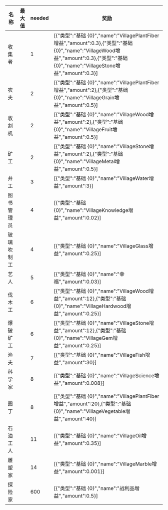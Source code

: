 | 名称  | 最大值 | needed | 奖励  |
| --- | --- | ------ | --- |
| 收集者 |  | 1 | [{"类型":"基础 {0}","name":"VillagePlantFiber增益","amount":0.3},{"类型":"基础 {0}","name":"VillageWood增益","amount":0.3},{"类型":"基础 {0}","name":"VillageStone增益","amount":0.3}] |
| 农夫 |  | 2 | [{"类型":"基础 {0}","name":"VillagePlantFiber增益","amount":2},{"类型":"基础 {0}","name":"VillageGrain增益","amount":0.5}] |
| 收割机 |  | 2 | [{"类型":"基础 {0}","name":"VillageWood增益","amount":2},{"类型":"基础 {0}","name":"VillageFruit增益","amount":0.5}] |
| 矿工 |  | 2 | [{"类型":"基础 {0}","name":"VillageStone增益","amount":2},{"类型":"基础 {0}","name":"VillageMetal增益","amount":0.5}] |
| 井工 |  | 3 | [{"类型":"基础 {0}","name":"VillageWater增益","amount":3}] |
| 图书管理员 |  | 4 | [{"类型":"基础 {0}","name":"VillageKnowledge增益","amount":0.02}] |
| 玻璃吹制工 |  | 4 | [{"类型":"基础 {0}","name":"VillageGlass增益","amount":0.25}] |
| 艺人 |  | 5 | [{"类型":"基础 {0}","name":"幸福","amount":0.03}] |
| 伐木工 |  | 6 | [{"类型":"基础 {0}","name":"VillageWood增益","amount":12},{"类型":"基础 {0}","name":"VillageHardwood增益","amount":0.25}] |
| 爆破矿工 |  | 6 | [{"类型":"基础 {0}","name":"VillageStone增益","amount":12},{"类型":"基础 {0}","name":"VillageGem增益","amount":0.25}] |
| 渔夫 |  | 7 | [{"类型":"基础 {0}","name":"VillageFish增益","amount":30}] |
| 科学家 |  | 8 | [{"类型":"基础 {0}","name":"VillageScience增益","amount":0.008}] |
| 园丁 |  | 8 | [{"类型":"基础 {0}","name":"VillagePlantFiber增益","amount":20},{"类型":"基础 {0}","name":"VillageVegetable增益","amount":40}] |
| 石油工人 |  | 11 | [{"类型":"基础 {0}","name":"VillageOil增益","amount":0.35}] |
| 雕塑家 |  | 14 | [{"类型":"基础 {0}","name":"VillageMarble增益","amount":0.001}] |
| 探险家 |  | 600 | [{"类型":"基础 {0}","name":"战利品增益","amount":0.5}] |
